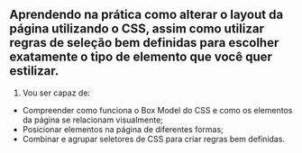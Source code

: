 ## Aprendendo na prática como alterar o layout da página utilizando o CSS, assim como utilizar regras de seleção bem definidas para escolher exatamente o tipo de elemento que você quer estilizar.
 
1. Vou ser capaz de:
  - Compreender como funciona o Box Model do CSS e como os elementos da página se relacionam     visualmente;
  - Posicionar elementos na página de diferentes formas;
  - Combinar e agrupar seletores de CSS para criar regras bem definidas.
